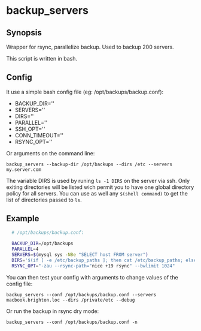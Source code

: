 backup_servers
============

## Synopsis

Wrapper for rsync, parallelize backup. Used to backup 200 servers.

This script is written in bash.

## Config
It use a simple bash config file (eg: /opt/backups/backup.conf):

- BACKUP_DIR=''
- SERVERS=''
- DIRS=''
- PARALLEL=''
- SSH_OPT=''
- CONN_TIMEOUT=''
- RSYNC_OPT=''

Or arguments on the command line:

  `backup_servers --backup-dir /opt/backups --dirs /etc --servers my.server.com`
  
The variable DIRS is used by runing `ls -1 DIRS` on the server via ssh.
Only exiting directories will be listed wich permit you to have one global directory policy for all servers.
You can use as well any `$(shell command)` to get the list of directories passed to `ls`.

## Example

```bash
  # /opt/backups/backup.conf:
  
  BACKUP_DIR=/opt/backups
  PARALLEL=4
  SERVERS=$(mysql sys -NBe "SELECT host FROM server")
  DIRS='$(if [ -e /etc/backup_paths ]; then cat /etc/backup_paths; else echo "/etc /home"; fi)'
  RSYNC_OPT="-zau --rsync-path="nice +19 rsync" --bwlimit 1024"

```
You can then test your config with arguments to change values of the config file:

  `backup_servers --conf /opt/backups/backup.conf --servers macbook.brighton.loc --dirs /private/etc --debug`
  
Or run the backup in rsync dry mode:
  
  `backup_servers --conf /opt/backups/backup.conf -n`
  

